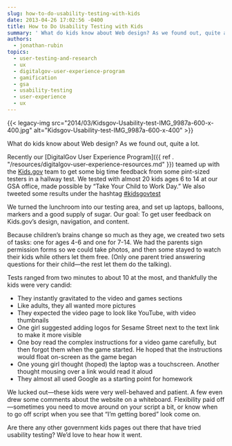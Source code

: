 ```yaml
---
slug: how-to-do-usability-testing-with-kids
date: 2013-04-26 17:02:56 -0400
title: How to Do Usability Testing with Kids
summary: ' What do kids know about Web design? As we found out, quite a lot. Recently our DigitalGov User Experience Program teamed up with the Kids.gov team to get some big time feedback from some pint-sized testers in a hallway test. We tested with almost 20 kids ages 6 to 14 at our GSA office,'
authors:
  - jonathan-rubin
topics:
  - user-testing-and-research
  - ux
  - digitalgov-user-experience-program
  - gamification
  - gsa
  - usability-testing
  - user-experience
  - ux
---
```


{{< legacy-img src="2014/03/Kidsgov-Usability-test-IMG\_9987a-600-x-400.jpg" alt="Kidsgov-Usability-test-IMG\_9987a-600-x-400" >}}

What do kids know about Web design? As we found out, quite a lot.

Recently our [DigitalGov User Experience Program]({{ ref . "/resources/digitalgov-user-experience-resources.md" }}) teamed up with the [Kids.gov](http://www.kids.gov/) team to get some big time feedback from some pint-sized testers in a hallway test. We tested with almost 20 kids ages 6 to 14 at our GSA office, made possible by “Take Your Child to Work Day.” We also tweeted some results under the hashtag [#kidsgovtest](https://twitter.com/search?q=kidsgovtest&src=typd "kidsgovtest")

We turned the lunchroom into our testing area, and set up laptops, balloons, markers and a good supply of sugar. Our goal: To get user feedback on Kids.gov’s design, navigation, and content.

Because children’s brains change so much as they age, we created two sets of tasks: one for ages 4-6 and one for 7-14. We had the parents sign permission forms so we could take photos, and then some stayed to watch their kids while others let them free. (Only one parent tried answering questions for their child—the rest let them do the talking).

Tests ranged from two minutes to about 10 at the most, and thankfully the kids were very candid:

  * They instantly gravitated to the video and games sections
  * Like adults, they all wanted more pictures
  * They expected the video page to look like YouTube, with video thumbnails
  * One girl suggested adding logos for Sesame Street next to the text link to make it more visible
  * One boy read the complex instructions for a video game carefully, but then forgot them when the game started. He hoped that the instructions would float on-screen as the game began
  * One young girl thought (hoped) the laptop was a touchscreen. Another thought mousing over a link would read it aloud
  * They almost all used Google as a starting point for homework

We lucked out—these kids were very well-behaved and patient. A few even drew some comments about the website on a whiteboard. Flexibility paid off—sometimes you need to move around on your script a bit, or know when to go off script when you see that “I’m getting bored” look come on.

Are there any other government kids pages out there that have tried usability testing? We’d love to hear how it went.
